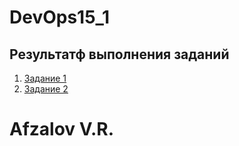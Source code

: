 # DevOps15_1

## Результатф выполнения заданий

1. [Задание 1](https://1drv.ms/u/s!AhD7NH2FH3UPgRflRTNqBbFV9uSk?e=zCdqQa)
2. [Задание 2](https://ya.ru)

# Afzalov V.R.



